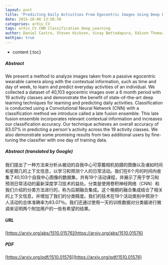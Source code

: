 ```yaml
---
layout: post
title: "Predicting Daily Activities From Egocentric Images Using Deep Learning"
date: 2015-10-06 13:56:50
categories: arXiv_CV
tags: arXiv_CV CNN Classification Deep_Learning
author: Daniel Castro, Steven Hickson, Vinay Bettadapura, Edison Thomaz, Gregory Abowd, Henrik Christensen, Irfan Essa
mathjax: true
---
```


* content
{:toc}

##### Abstract
We present a method to analyze images taken from a passive egocentric wearable camera along with the contextual information, such as time and day of week, to learn and predict everyday activities of an individual. We collected a dataset of 40,103 egocentric images over a 6 month period with 19 activity classes and demonstrate the benefit of state-of-the-art deep learning techniques for learning and predicting daily activities. Classification is conducted using a Convolutional Neural Network (CNN) with a classification method we introduce called a late fusion ensemble. This late fusion ensemble incorporates relevant contextual information and increases our classification accuracy. Our technique achieves an overall accuracy of 83.07% in predicting a person's activity across the 19 activity classes. We also demonstrate some promising results from two additional users by fine-tuning the classifier with one day of training data.

##### Abstract (translated by Google)
我们提出了一种方法来分析从被动的自我中心可穿戴相机拍摄的图像以及诸如时间和星期几的上下文信息，以学习和预测个人的日常活动。我们在6个月的时间内收集了40,103个自我中心图像的数据集，共有19个活动课程，并展示了用于学习和预测日常活动的最新深度学习技术的益处。分类是使用卷积神经网络（CNN）和我们介绍的分类方法进行的，称为后期融合集成。这个晚期的融合集成结合了相关的上下文信息，并增加了我们的分类精度。我们的技术在19个活动类别中预测个人活动的总体准确率为83.07％。我们还通过使用一天的训练数据对分类器进行微调来证明两个附加用户的一些有希望的结果。

##### URL
[https://arxiv.org/abs/1510.01576](https://arxiv.org/abs/1510.01576)

##### PDF
[https://arxiv.org/pdf/1510.01576](https://arxiv.org/pdf/1510.01576)

